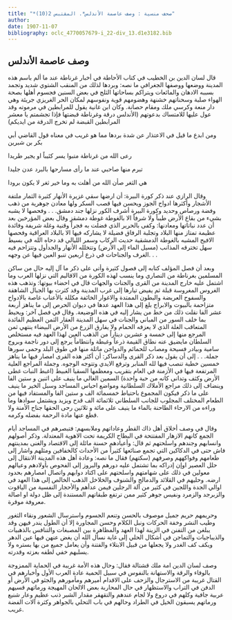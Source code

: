 ```yaml
---
title: "*صحف منسية : وصف عاصمة الأندلس*. المقتبس 2(10)"
author: 
date: 1907-11-07
bibliography: oclc_4770057679-i_22-div_13.d1e3182.bib
---
```




##  وصف عاصمة الأندلس 


 قال  لسان الدين بن الخطيب  في  كتاب الأحاطة في أخبار غرناطة  عند ما ألم باسم هذه المدينة ووضعها ووصفها الجغرافي ما نصه: وبردها لذلك من المنقب الشتوي شديد وتجمد بسببه الادهان والمائعات ويتراكم بساحاتها الثلج في بعض السنين فجسوم أهلها بصحة الهواء صلبة وسحناتهم خشنهة وهضومهم قوية ونفوسهم لمكان الحر الغريزي جريئة وهي دار منعة وكرسي ملك ومقام حصانة. وكان ابن غانية يقول للمرابطين في مرموته وقد عول عليها للامتساك بدعوتهم (الأندلس درقة وغرناطة قبضتها فإذا تجشمتم يا معشر المرابطين القبضة لم تخرج الدرقة من ايديكم) 

 ومن ابدع ما قيل في الاعتذار عن شدة بردها مما هو غريب في معناه قول القاضي أبي بكر بن شبرين 

 رعى الله من غرناطة متبوا   يسر كئيباً او يجير طريدا  

 تبرم منها صاحبي عند ما رأى   مسارحها بالبرد عدن جليدا  

 هي الثغر صأن الله من أهلت به   وما خير ثغر لا يكون برودا  

 وقال الرازي عند ذكر كورة البيرة: أن ارضها سقي غزيرة الأنهار كثيرة الثمار ملتفة الأشجار وأكثرها ادواح الجوز ويحسن فيها قصب السكر ولها معادن جوهرية من ذهب وفضة ورصاص وحديد وكورة البيرة أشرف الكور نزلها جند دمشق. . . وفحصها لا يشبه بشيء من بقاع الأرض طيباً ولا شرفاً الا بالغوطة غوطة دمشقز وقال بعض المؤرخين بعد أن عدد نباتاتها ومعادنها: وكفى بالحرير الذي فضلت به فجراً وقنية وغلة شريفة وفائدة عظيمة تمتاز منها البلاد وتجلبة الرفاق فضيلة لا يشاركه فيها الا بالبلاد العراقية وفحصها الافيح المشبه بالغوطة الدمشقية حديث الركاب وسمر الليالي قد دحاه الله في بسيط سهل تخترقه   المذانب (مسيل الماء إلى الأرض) وتتخلله الأنهار والجدأول وتتزاحم فيه الغرف والجناحات في ذرع  أربعين  تنبو العين فيها عن وجهه. . . 

 وبعد أن فصل المؤلف كتابه إلى فصول كثيرة وأتى على ذكر ما آل إليه حال من ساكن المسلمين بغرناطة من النصاري وما ينسب لهذه الكورة من الاقاليم التي نزلها العرب وما   اشتمل عليه خارج المدينة من القرى والجنات والجهات قال في احضاء بيوتها: وتذهب هذه الغروس المغروسة قبلة ثم يفيض تيارها إلى غرب المدينة وقد كثرت بها الجبال الشاهقة والسفوح العريضة والبطون الممتدة والاغوار الخائفة مكللة بالأعناب غاصة بالادواح متزاحمة بالبيوت والابراج بلغ إلى هذا العهد عدها في ديوان الحرص إلى ما يناهز  أربعة  عشر  الفا نقلت ذلك من خط من يشار إليه في هذه الوضيعة. وقال في فصل آخر: ويحيط بما خلف السور من المباني والجنات في سهل المدينة العقار الثمن العظيم الفائدة المتعاقب الغلة الذي لا يعزفه الحمام ولا يفارق الزرع من الأرض البيضاء ينتهي ثمن المرجع منها إلى  خمسة  و  عشرين  ديناراً من الذهب العين لهذا العهد فيه مستخلص السلطان مايضيق عنه نطاق القيمة ذرعاً وغبطة وانتطاماً يرجع إلى دور ناجمة وبروج سامية وبيادر فسيحة ومصاب للحمائم والدواجن ماثلة منها في طوق البلد وحمى سورها جملة. . . إلى أن يقول بعد ذكر القرى والدساكر: أن أكثر هذه القرى امصار فيها ما يناهز  خمسين  خطبة تنصب فيها لله المنابر وترفع الايدي وتتوجه الوجوه. وجملة المراجع العلية المرتفعة فيها في الأزمنة في العام بتقريب ومعظمها السقيا الغبيط (اغبط النبات غطى الأرض وكثف وتدانى كانه من حبة واحدة) السمين الغالي ما ينيف على  اثنين  و  ستين  الفا وينضاف إلى ذلك مراجع الأملاك السلطانية ومواضع احباس المساجد وسبل الخير ما ينيف على ما ذكر فيكون المجموع باحتياط  خمسمائة  الف  و  ستين  الفا والمستفاد فيها من الطعام المختلف المجلوب للجانب السلطاني  ثلاثمائة  الف  قدح ويزيد ويشتمل سوادها وما وراءه من الارحاء الطاحنة بالماء ما ينيف على  مائة  و  ثلاثين  رحى الحقها جناح الأمنة ولا قطع عنها مادة الرحمة بفضله وكرمه. 

 وقال في وصف أخلاق أهل ذاك القطر وعاداتهم وملابسهم: فتبصرهم في المساجد أيام الجمع كانهم الازهار المفتتحة في البطاح الكريمة تحت الاهوية المعتدلة. وذكر أصولهم وانسابهم وجندهم واسلحتهم ثم قال: وأعيادهم حسنة مائلة إلى الاقتصاد والغنى بمدينتهم فاش حتى في الدكاكين التي تجمع صنائعها كثيراً من الأحداث كالخفافين ومثلهم واشار إلى طعامهم وفواكههم وصرفهم (سكتهم) فقال ما نصه: وعادة أهل هذه المدينة الانتقال إلى حلل العصير اوإن إدراكه بما تشتمل عليه دورهم والبروز إلى الفحوص بأولادهم وعيالهم   معولين   في ذلك على شهامتهم واسلحتهم على اكتاد دوابهم واتصال امصارهم بحدود ارضه. وحليهم في القلائد والدمالج والشنوف والخلاخل الذهب الخالص إلى هذا العهد في اوالي الجدة واللجين في كثير من آلة الرجلين فيمن عدأهم والأحجار النفسية من الياقوت والزبرجد والزمرد ونفيس جوهر كثير ممن ترتفع طبقاتهم المستندة إلى ظل دولة او اصالة معروفة موقرة. 

 وحريمهم حريم جميل موصوف بالحسن وتنعم الجسوم واسترسال الشعور ونقاء الثغور وطيب النشر وخفة الحركات ونبل الكلام وحسن المجاورة إلا أن الطول يندر فيهن وقد يبلغن من التفنن في الزينة لهذا العهد والمظاهرة بين المصبغات والتنافس بالذهبيات والذيباجيات والتماجن في أشكال الحلي إلى غاية نسأل الله أن يغض عنهن فيها عين الدهر ويكف كف الغدر ولا يجعلها من قبيل الابتلاء والفتنة وأن يعامل جميع من بها بستره ولا يسلبهم خفي لطفه بعزته وقدرته. 

 وصف  لسان الدين  امة ملك قشتالة فقال: وحال هذه الأمة غريبة في الحماية الممزوجة بالوفاء والرقة والاستهانة بالنفوس في سبيل الحمية عادة العرب الأول وأخبارهم في القتال غريبة من الاسترجال والزحف على الاقدام أميرهم ومأمورهم والجثو في الأرض أو الدفن في التراب والاستظهار في حال المحاربة بعض الالحان المهيجة ورماتهم قسيهم عربية جافية وكلهم في دروع ولا لجام عندهم والتقهقر مقدار الشبر ذنب عظيم وعار شنيع ورماتهم يسبقون الخيل في الطراد وحالهم في باب التحلي بالجواهر وكثرة آلات الفضة غريب. 
